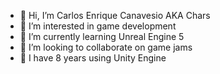 - 👋 Hi, I’m Carlos Enrique Canavesio AKA Chars
- 👀 I’m interested in game development
- 🌱 I’m currently learning Unreal Engine 5
- 💞️ I’m looking to collaborate on game jams
- 📕 I have 8 years using Unity Engine

